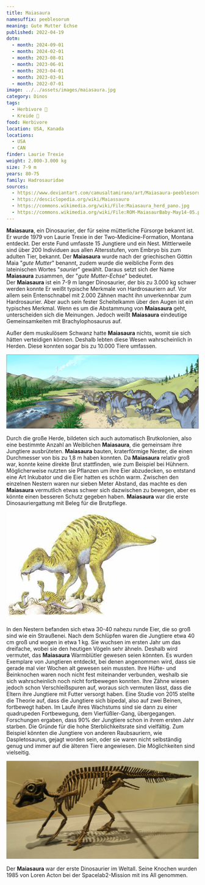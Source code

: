 ```yaml
---
title: Maiasaura
namesuffix: peeblesorum
meaning: Gute Mutter Echse
published: 2022-04-19
dotm:
  - month: 2024-09-01
  - month: 2024-02-01
  - month: 2023-08-01
  - month: 2023-06-01
  - month: 2023-04-01
  - month: 2023-03-01
  - month: 2022-07-01
image: ../../assets/images/maiasaura.jpg
category: Dinos
tags:
  - Herbivore 🌿
  - Kreide 🦴
food: Herbivore
location: USA, Kanada
locations:
  - USA
  - CAN
finder: Laurie Trexie
weight: 2.000-3.000 kg
size: 7-9 m
years: 80-75
family: Hadrosauridae
sources:
  - https://www.deviantart.com/camusaltamirano/art/Maiasaura-peeblesorum-313569794
  - https://desciclopedia.org/wiki/Maiassauro
  - https://commons.wikimedia.org/wiki/File:Maiasaura_herd_pano.jpg
  - https://commons.wikimedia.org/wiki/File:ROM-MaiasaurBaby-May14-05.png
---
```

**Maiasaura**, ein Dinosaurier, der für seine mütterliche Fürsorge bekannt ist. Er wurde 1979 von Laurie Trexie in der Two-Medicine-Formation, Montana entdeckt. Der erste Fund umfasste 15 Jungtiere und ein Nest. Mittlerweile sind über 200 Individuen aus allen Altersstufen, vom Embryo bis zum adulten Tier, bekannt.
Der **Maiasaura** wurde nach der griechischen Göttin Maia "*gute Mutter*" benannt, zudem wurde die weibliche Form des lateinischen Wortes "*saurier*" gewählt. Daraus setzt sich der Name **Maiasaura** zusammen, der "*gute Mutter-Echse*" bedeutet.\
Der **Maiasaura** ist ein 7-9 m langer Dinosaurier, der bis zu 3.000 kg schwer werden konnte
Er weißt typische Merkmale von Hardrosauriern auf. Vor allem sein Entenschnabel mit 2.000 Zähnen macht ihn unverkennbar zum Hardrosaurier. Aber auch sein fester Scheitelkamm über den Augen ist ein typisches Merkmal. Wenn es um die Abstammung von **Maiasaura** geht, unterscheiden sich die Meinungen. Jedoch weißt **Maiasaura** eindeutige Gemeinsamkeiten mit Brachylophosaurus auf.

Außer dem muskulösem Schwanz hatte **Maiasaura** nichts, womit sie sich hätten verteidigen können. Deshalb lebten diese Wesen wahrscheinlich in Herden. Diese konnten sogar bis zu 10.000 Tiere umfassen. 

![Maiasaura Herde](../../assets/images/maiasaura_herd_pano.jpg)

Durch die große Herde, bildeten sich auch automatisch Brutkolonien, also eine bestimmte Anzahl an Weiblichen **Maiasaura**, die gemeinsam ihre Jungtiere ausbrüteten. **Maiasaura** bauten, kraterförmige Nester, die einen Durchmesser von bis zu 1,8 m haben konnten. Da **Maiasaura** relativ groß war, konnte keine direkte Brut stattfinden, wie zum Beispiel bei Hühnern. Möglicherweise nutzten sie Pflanzen um ihre Eier abzudecken, so entstand eine Art Inkubator und die Eier hatten es schön warm.
Zwischen den einzelnen Nestern waren nur sieben Meter Abstand, das machte es den **Maiasaura** vermutlich etwas schwer sich dazwischen zu bewegen, aber es könnte einen besseren Schutz gegeben haben.
**Maiasaura** war die erste Dinosauriergattung mit Beleg für die Brutpflege.

![Maiasaura und Nest](../../assets/images/maiassaura.jpg)

In den Nestern befanden sich etwa 30-40 nahezu runde Eier, die so groß sind wie ein Straußenei. Nach dem Schlüpfen waren die Jungtiere etwa 40 cm groß und wogen in etwa 1 kg. Sie wuchsen im ersten Jahr um das dreifache, wobei sie den heutigen Vögeln sehr ähneln. Deshalb wird vermutet, das **Maiasaura** Warmblütler gewesen seien könnten.
Es wurden Exemplare von Jungtieren entdeckt, bei denen angenommen wird, dass sie gerade mal vier Wochen alt gewesen sein mussten. Ihre Hüfte- und Beinknochen waren noch nicht fest miteinander verbunden, weshalb sie sich wahrscheinlich noch nicht fortbewegen konnten. Ihre Zähne wiesen jedoch schon Verschleißspuren auf, woraus sich vermuten lässt, dass die Eltern ihre Jungtiere mit Futter versorgt haben.
Eine Studie von 2015 stellte die Theorie auf, dass die Jungtiere sich bipedal, also auf zwei Beinen, fortbewegt haben. Im Laufe ihres Wachstums sind sie dann zu einer quadrupeden Fortbewegung, dem Vierfüßler-Gang, übergegangen.
Forschungen ergaben, dass 90% der Jungtiere schon in ihrem ersten Jahr starben. Die Gründe für die hohe Sterblichkeitsrate sind vielfältig. Zum Beispiel könnten die Jungtiere von anderen Raubsauriern, wie Daspletosaurus, gejagt worden sein, oder sie waren nicht selbständig genug und immer auf die älteren Tiere angewiesen. Die Möglichkeiten sind vielseitig.

![Maiasaura Jungtier Skelett](../../assets/images/rom-maiasaurbaby-may14-05.png)

Der **Maiasaura** war der erste Dinosaurier im Weltall. Seine Knochen wurden 1985 von Loren Acton bei der Spacelab2-Mission mit ins All genommen.
